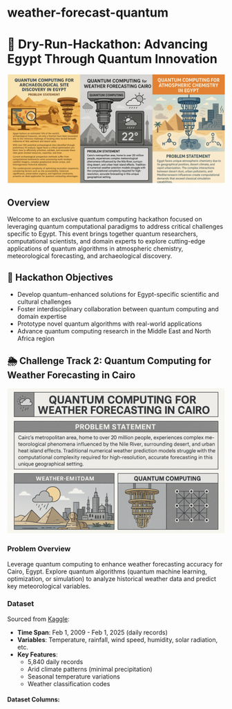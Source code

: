 # weather-forecast-quantum
# 🌟 Dry-Run-Hackathon: Advancing Egypt Through Quantum Innovation
![](https://github.com/Ahmed-G-ElTaher/Dry-Run-Hackathon/blob/main/Images/WhatsApp%20Image%202025-07-28%20at%208.35.56%20PM.jpeg)
## Overview
Welcome to an exclusive quantum computing hackathon focused on leveraging quantum computational paradigms to address critical challenges specific to Egypt. This event brings together quantum researchers, computational scientists, and domain experts to explore cutting-edge applications of quantum algorithms in atmospheric chemistry, meteorological forecasting, and archaeological discovery.

## 🎯 Hackathon Objectives
* Develop quantum-enhanced solutions for Egypt-specific scientific and cultural challenges
* Foster interdisciplinary collaboration between quantum computing and domain expertise
* Prototype novel quantum algorithms with real-world applications
* Advance quantum computing research in the Middle East and North Africa region

## 🌦️ Challenge Track 2: Quantum Computing for Weather Forecasting in Cairo
![](https://github.com/Ahmed-G-ElTaher/Dry-Run-Hackathon/blob/main/Images/20250728_2021_Quantum%20Forecasting%20in%20Cairo_simple_compose_01k190rrn8fxysp7cgpqf1dg4k.png)
### Problem Overview
Leverage quantum computing to enhance weather forecasting accuracy for Cairo, Egypt. Explore quantum algorithms (quantum machine learning, optimization, or simulation) to analyze historical weather data and predict key meteorological variables.

### Dataset
Sourced from [Kaggle](https://www.kaggle.com/datasets/yousefelshahat2/cairo-whether):  
- **Time Span**: Feb 1, 2009 - Feb 1, 2025 (daily records)  
- **Variables**: Temperature, rainfall, wind speed, humidity, solar radiation, etc.  
- **Key Features**:  
  - 5,840 daily records  
  - Arid climate patterns (minimal precipitation)  
  - Seasonal temperature variations  
  - Weather classification codes  

#### Dataset Columns:
